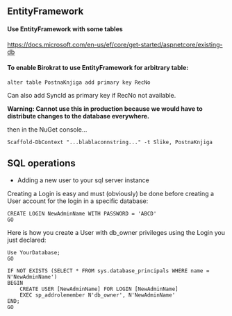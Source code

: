 ## EntityFramework

#### Use EntityFramework with some tables

https://docs.microsoft.com/en-us/ef/core/get-started/aspnetcore/existing-db

#### To enable Birokrat to use EntityFramework for arbitrary table:
	
```alter table PostnaKnjiga add primary key RecNo```

Can also add SyncId as primary key if RecNo not available.

**Warning: Cannot use this in production because we would have to distribute changes to the database everywhere.**

then in the NuGet console...

```Scaffold-DbContext "...blablaconnstring..." -t Slike, PostnaKnjiga```

## SQL operations

- Adding a new user to your sql server instance

Creating a Login is easy and must (obviously) be done before creating a User account for the login in a specific database:

```
CREATE LOGIN NewAdminName WITH PASSWORD = 'ABCD'
GO
```

Here is how you create a User with db_owner privileges using the Login you just declared:

```
Use YourDatabase;
GO

IF NOT EXISTS (SELECT * FROM sys.database_principals WHERE name = N'NewAdminName')
BEGIN
    CREATE USER [NewAdminName] FOR LOGIN [NewAdminName]
    EXEC sp_addrolemember N'db_owner', N'NewAdminName'
END;
GO
```